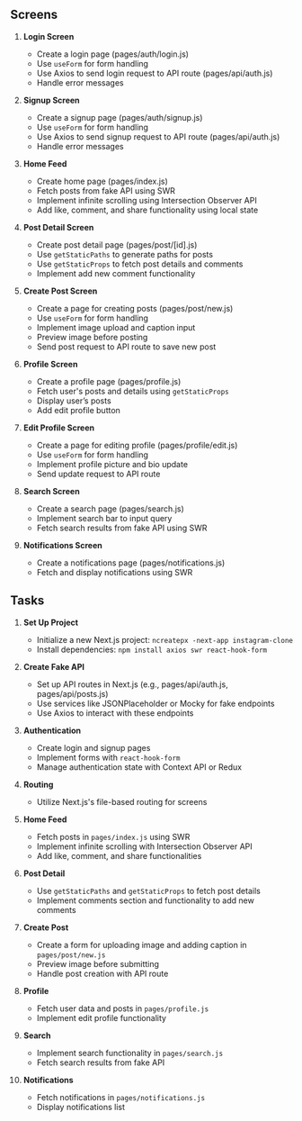 ## Screens

1. **Login Screen**
   - Create a login page (pages/auth/login.js)
   - Use `useForm` for form handling
   - Use Axios to send login request to API route (pages/api/auth.js)
   - Handle error messages

2. **Signup Screen**
   - Create a signup page (pages/auth/signup.js)
   - Use `useForm` for form handling
   - Use Axios to send signup request to API route (pages/api/auth.js)
   - Handle error messages

3. **Home Feed**
   - Create home page (pages/index.js)
   - Fetch posts from fake API using SWR
   - Implement infinite scrolling using Intersection Observer API
   - Add like, comment, and share functionality using local state

4. **Post Detail Screen**
   - Create post detail page (pages/post/[id].js)
   - Use `getStaticPaths` to generate paths for posts
   - Use `getStaticProps` to fetch post details and comments
   - Implement add new comment functionality

5. **Create Post Screen**
   - Create a page for creating posts (pages/post/new.js)
   - Use `useForm` for form handling
   - Implement image upload and caption input
   - Preview image before posting
   - Send post request to API route to save new post

6. **Profile Screen**
   - Create a profile page (pages/profile.js)
   - Fetch user's posts and details using `getStaticProps`
   - Display user’s posts
   - Add edit profile button

7. **Edit Profile Screen**
   - Create a page for editing profile (pages/profile/edit.js)
   - Use `useForm` for form handling
   - Implement profile picture and bio update
   - Send update request to API route

8. **Search Screen**
   - Create a search page (pages/search.js)
   - Implement search bar to input query
   - Fetch search results from fake API using SWR

9. **Notifications Screen**
   - Create a notifications page (pages/notifications.js)
   - Fetch and display notifications using SWR

## Tasks

1. **Set Up Project**
   - Initialize a new Next.js project: `ncreatepx -next-app instagram-clone`
   - Install dependencies: `npm install axios swr react-hook-form`

2. **Create Fake API**
   - Set up API routes in Next.js (e.g., pages/api/auth.js, pages/api/posts.js)
   - Use services like JSONPlaceholder or Mocky for fake endpoints
   - Use Axios to interact with these endpoints

3. **Authentication**
   - Create login and signup pages
   - Implement forms with `react-hook-form`
   - Manage authentication state with Context API or Redux

4. **Routing**
   - Utilize Next.js's file-based routing for screens

5. **Home Feed**
   - Fetch posts in `pages/index.js` using SWR
   - Implement infinite scrolling with Intersection Observer API
   - Add like, comment, and share functionalities

6. **Post Detail**
   - Use `getStaticPaths` and `getStaticProps` to fetch post details
   - Implement comments section and functionality to add new comments

7. **Create Post**
   - Create a form for uploading image and adding caption in `pages/post/new.js`
   - Preview image before submitting
   - Handle post creation with API route

8. **Profile**
   - Fetch user data and posts in `pages/profile.js`
   - Implement edit profile functionality

9. **Search**
   - Implement search functionality in `pages/search.js`
   - Fetch search results from fake API

10. **Notifications**
    - Fetch notifications in `pages/notifications.js`
    - Display notifications list

